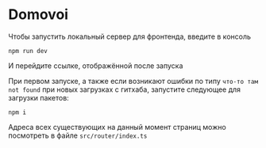 # Domovoi

Чтобы запустить локальный сервер для фронтенда, введите в консоль
```console
npm run dev
```
И перейдите ссылке, отображённой после запуска

При первом запуске, а также если возникают ошибки по типу ```что-то там not found``` при новых загрузках с гитхаба, запустите следующее для загрузки пакетов:
```console
npm i
```

Адреса всех существующих на данный момент страниц можно посмотреть в файле ```src/router/index.ts```